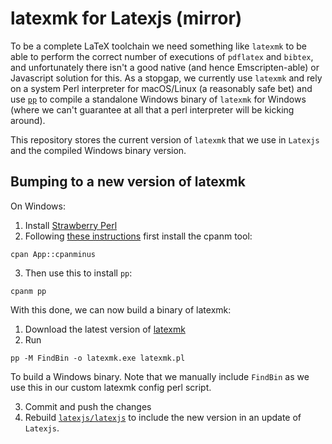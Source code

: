 # latexmk for Latexjs (mirror)

To be a complete LaTeX toolchain we need something like `latexmk` to be able to perform the correct number of executions of `pdflatex` and `bibtex`, and unfortunately there isn't a good native (and hence Emscripten-able) or Javascript solution for this. As a stopgap, we currently use `latexmk` and rely on a system Perl interpreter for macOS/Linux (a reasonably safe bet) and use [`pp`](http://search.cpan.org/~autrijus/PAR/script/pp) to compile a standalone Windows binary of `latexmk` for Windows (where we can't guarantee at all that a perl interpreter will be kicking around).

This repository stores the current version of `latexmk` that we use in `Latexjs` and the compiled Windows binary version.

## Bumping to a new version of latexmk

On Windows:

1. Install [Strawberry Perl](http://strawberryperl.com/)
2. Following [these instructions](http://www.cpan.org/modules/INSTALL.html) first install the cpanm tool:
```
cpan App::cpanminus
```
3. Then use this to install `pp`:
```
cpanm pp
```

With this done, we can now build a binary of latexmk:

1. Download the latest version of [latexmk](www.phys.psu.edu/~collins/software/latexmk-jcc/)
2. Run
```
pp -M FindBin -o latexmk.exe latexmk.pl
```
To build a Windows binary. Note that we manually include `FindBin` as we use this in our custom latexmk config perl script.

3. Commit and push the changes
4. Rebuild [`latexjs/latexjs`](https://github.com/latexjs/latexjs/blob/master/latexjs/Dockerfile) to include the new version in an update of `Latexjs`.
